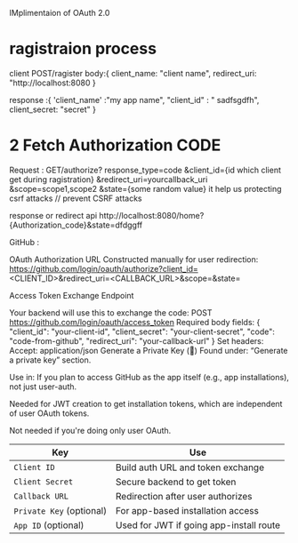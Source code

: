 
IMplimentaion of OAuth 2.0

# ragistraion process
client 
POST/ragister
body:{
    client_name: "client name",
    redirect_uri: "http://localhost:8080
}

response :{
    'client_name' :"my app name",
    "client_id" : " sadfsgdfh",
    client_secret: "secret"
}

# 2 Fetch Authorization CODE
   Request :
   GET/authorize?
     response_type=code
     &client_id={id which client get during ragistration}
     &redirect_uri=yourcallback_uri
     &scope=scope1,scope2
     &state={some random value} it help us protecting csrf attacks // prevent CSRF attacks

response or redirect api 
http://localhost:8080/home?{Authorization_code}&state=dfdggff




GitHub :

OAuth Authorization URL
Constructed manually for user redirection:
https://github.com/login/oauth/authorize?client_id=<CLIENT_ID>&redirect_uri=<CALLBACK_URL>&scope=<SCOPE>&state=<STATE>

Access Token Exchange Endpoint

Your backend will use this to exchange the code:
POST https://github.com/login/oauth/access_token
Required body fields:
{
  "client_id": "your-client-id",
  "client_secret": "your-client-secret",
  "code": "code-from-github",
  "redirect_uri": "your-callback-url"
}
Set headers:
Accept: application/json
Generate a Private Key (🔐)
Found under: “Generate a private key” section.

Use in: If you plan to access GitHub as the app itself (e.g., app installations), not just user-auth.

Needed for JWT creation to get installation tokens, which are independent of user OAuth tokens.

Not needed if you're doing only user OAuth.

| Key                      | Use                                     |
| ------------------------ | --------------------------------------- |
| `Client ID`              | Build auth URL and token exchange       |
| `Client Secret`          | Secure backend to get token             |
| `Callback URL`           | Redirection after user authorizes       |
| `Private Key` (optional) | For app-based installation access       |
| `App ID` (optional)      | Used for JWT if going app-install route |



